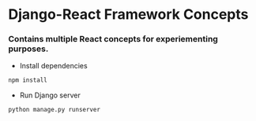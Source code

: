 Django-React Framework Concepts
===

### Contains multiple React concepts for experiementing purposes.

* Install dependencies
```bash
npm install
```

* Run Django server
```bash
python manage.py runserver
```
